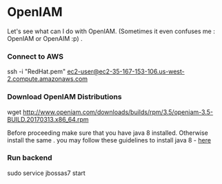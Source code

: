# OpenIAM
Let's see what can I do with OpenIAM. (Sometimes it even confuses me : OpenIAM or OpenAIM :p) . 

### Connect to AWS
ssh -i "RedHat.pem" ec2-user@ec2-35-167-153-106.us-west-2.compute.amazonaws.com

### Download OpenIAM Distributions
wget http://www.openiam.com/downloads/builds/rpm/3.5/openiam-3.5-BUILD.20170313.x86_64.rpm

Before proceeding make sure that you have java 8 installed. Otherwise install the same . you may follow these guidelines to  install java 8 - [here](https://tecadmin.net/install-java-8-on-centos-rhel-and-fedora/)

### Run backend
sudo service jbossas7 start

###
